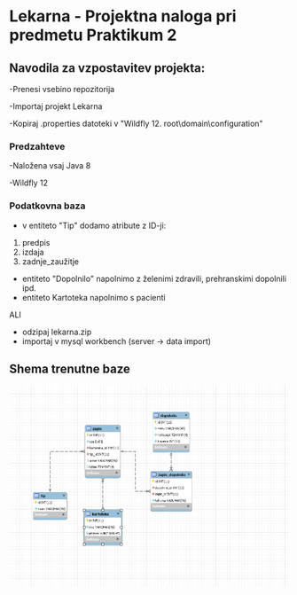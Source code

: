 # Lekarna - Projektna naloga pri predmetu Praktikum 2 



## Navodila za vzpostavitev projekta:
-Prenesi vsebino repozitorija

-Importaj projekt Lekarna

-Kopiraj .properties datoteki v "Wildfly 12. root\domain\configuration"

### Predzahteve
-Naložena vsaj Java 8

-Wildfly 12

### Podatkovna baza
* v entiteto "Tip" dodamo atribute z ID-ji: 
1. predpis 
2. izdaja
3. zadnje_zaužitje                                   
* entiteto "Dopolnilo" napolnimo z želenimi zdravili, prehranskimi dopolnili ipd.
* entiteto Kartoteka napolnimo s pacienti

ALI

* odzipaj lekarna.zip
* importaj v mysql workbench (server -> data import)





## Shema trenutne baze
![alt text](https://github.com/mesner1/Praktikum/blob/master/Baza.PNG)


 
